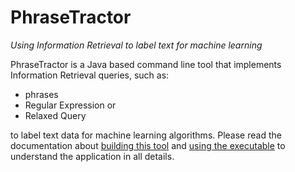 # PhraseTractor

*Using Information Retrieval to label text for machine learning*

PhraseTractor is a Java based command line tool that implements Information Retrieval queries, such as:
-	phrases
-	Regular Expression or
-	Relaxed Query

to label text data for machine learning algorithms. Please read the documentation about [building this tool](./HowToBuild.md)
and [using the executable](./docs/PhraseTractor.pdf) to understand the application in all details.
